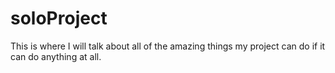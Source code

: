 # soloProject
This is where I will talk about all of the amazing things my project can do if it can do anything at all.
